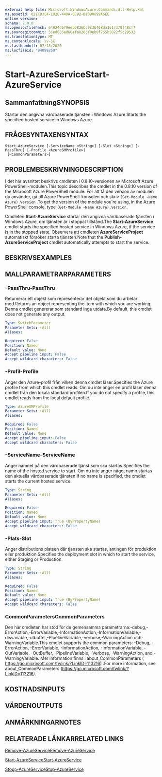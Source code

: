 ```yaml
---
external help file: Microsoft.WindowsAzure.Commands.dll-Help.xml
ms.assetid: 821CB3E4-102E-440A-8C92-D1890899A6EE
online version: ''
schema: 2.0.0
ms.openlocfilehash: 64924d579eebb826bc9c36468da1617370f48cf7
ms.sourcegitcommit: 56ed085a868afa8263f8eb0f755b5822f5c29532
ms.translationtype: MT
ms.contentlocale: sv-SE
ms.lasthandoff: 07/18/2020
ms.locfileid: "94099260"
---
```

# <span data-ttu-id="27587-101">Start-AzureService</span><span class="sxs-lookup"><span data-stu-id="27587-101">Start-AzureService</span></span>

## <span data-ttu-id="27587-102">Sammanfattning</span><span class="sxs-lookup"><span data-stu-id="27587-102">SYNOPSIS</span></span>
<span data-ttu-id="27587-103">Startar den angivna värdbaserade tjänsten i Windows Azure.</span><span class="sxs-lookup"><span data-stu-id="27587-103">Starts the specified hosted service in Windows Azure.</span></span>

## <span data-ttu-id="27587-104">FRÅGESYNTAXEN</span><span class="sxs-lookup"><span data-stu-id="27587-104">SYNTAX</span></span>

```
Start-AzureService [-ServiceName <String>] [-Slot <String>] [-PassThru] [-Profile <AzureSMProfile>]
 [<CommonParameters>]
```

## <span data-ttu-id="27587-105">PROBLEMBESKRIVNING</span><span class="sxs-lookup"><span data-stu-id="27587-105">DESCRIPTION</span></span>
<span data-ttu-id="27587-106">I det här avsnittet beskrivs cmdleten i 0.8.10-versionen av Microsoft Azure PowerShell-modulen.</span><span class="sxs-lookup"><span data-stu-id="27587-106">This topic describes the cmdlet in the 0.8.10 version of the Microsoft Azure PowerShell module.</span></span>
<span data-ttu-id="27587-107">För att få den version av modulen du använder, gå till Azure PowerShell-konsolen och skriv `(Get-Module -Name Azure).Version` .</span><span class="sxs-lookup"><span data-stu-id="27587-107">To get the version of the module you're using, in the Azure PowerShell console, type `(Get-Module -Name Azure).Version`.</span></span>

<span data-ttu-id="27587-108">Cmdleten **Start-AzureService** startar den angivna värdbaserade tjänsten i Windows Azure, om tjänsten är i stoppat tillstånd.</span><span class="sxs-lookup"><span data-stu-id="27587-108">The **Start-AzureService** cmdlet starts the specified hosted service in Windows Azure, if the service is in the stopped state.</span></span>
<span data-ttu-id="27587-109">Observera att cmdleten **AzureServiceProject** automatiskt försöker starta tjänsten.</span><span class="sxs-lookup"><span data-stu-id="27587-109">Note that the **Publish-AzureServiceProject** cmdlet automatically attempts to start the service.</span></span>

## <span data-ttu-id="27587-110">BESKRIVS</span><span class="sxs-lookup"><span data-stu-id="27587-110">EXAMPLES</span></span>

## <span data-ttu-id="27587-111">MALLPARAMETRAR</span><span class="sxs-lookup"><span data-stu-id="27587-111">PARAMETERS</span></span>

### <span data-ttu-id="27587-112">-PassThru</span><span class="sxs-lookup"><span data-stu-id="27587-112">-PassThru</span></span>
<span data-ttu-id="27587-113">Returnerar ett objekt som representerar det objekt som du arbetar med.</span><span class="sxs-lookup"><span data-stu-id="27587-113">Returns an object representing the item with which you are working.</span></span>
<span data-ttu-id="27587-114">Denna cmdlet genererar som standard inga utdata.</span><span class="sxs-lookup"><span data-stu-id="27587-114">By default, this cmdlet does not generate any output.</span></span>

```yaml
Type: SwitchParameter
Parameter Sets: (All)
Aliases: 

Required: False
Position: Named
Default value: None
Accept pipeline input: False
Accept wildcard characters: False
```

### <span data-ttu-id="27587-115">-Profil</span><span class="sxs-lookup"><span data-stu-id="27587-115">-Profile</span></span>
<span data-ttu-id="27587-116">Anger den Azure-profil från vilken denna cmdlet läser.</span><span class="sxs-lookup"><span data-stu-id="27587-116">Specifies the Azure profile from which this cmdlet reads.</span></span>
<span data-ttu-id="27587-117">Om du inte anger en profil läser denna cmdlet från den lokala standard profilen.</span><span class="sxs-lookup"><span data-stu-id="27587-117">If you do not specify a profile, this cmdlet reads from the local default profile.</span></span>

```yaml
Type: AzureSMProfile
Parameter Sets: (All)
Aliases: 

Required: False
Position: Named
Default value: None
Accept pipeline input: False
Accept wildcard characters: False
```

### <span data-ttu-id="27587-118">-ServiceName</span><span class="sxs-lookup"><span data-stu-id="27587-118">-ServiceName</span></span>
<span data-ttu-id="27587-119">Anger namnet på den värdbaserade tjänst som ska startas.</span><span class="sxs-lookup"><span data-stu-id="27587-119">Specifies the name of the hosted service to start.</span></span>
<span data-ttu-id="27587-120">Om du inte anger något namn startas den aktuella värdbaserade tjänsten.</span><span class="sxs-lookup"><span data-stu-id="27587-120">If no name is specified, the cmdlet starts the current hosted service.</span></span>

```yaml
Type: String
Parameter Sets: (All)
Aliases: 

Required: False
Position: Named
Default value: None
Accept pipeline input: True (ByPropertyName)
Accept wildcard characters: False
```

### <span data-ttu-id="27587-121">-Plats</span><span class="sxs-lookup"><span data-stu-id="27587-121">-Slot</span></span>
<span data-ttu-id="27587-122">Anger distributions platsen där tjänsten ska startas, antingen för produktion eller produktion.</span><span class="sxs-lookup"><span data-stu-id="27587-122">Specifies the deployment slot in which to start the service, either Staging or Production.</span></span>

```yaml
Type: String
Parameter Sets: (All)
Aliases: 

Required: False
Position: Named
Default value: None
Accept pipeline input: True (ByPropertyName)
Accept wildcard characters: False
```

### <span data-ttu-id="27587-123">CommonParameters</span><span class="sxs-lookup"><span data-stu-id="27587-123">CommonParameters</span></span>
<span data-ttu-id="27587-124">Den här cmdleten har stöd för de gemensamma parametrarna:-debug,-ErrorAction,-ErrorVariable,-InformationAction,-InformationVariable,-disvariable,-utbuffer,-PipelineVariable,-verbose,-WarningAction och-WarningVariable.</span><span class="sxs-lookup"><span data-stu-id="27587-124">This cmdlet supports the common parameters: -Debug, -ErrorAction, -ErrorVariable, -InformationAction, -InformationVariable, -OutVariable, -OutBuffer, -PipelineVariable, -Verbose, -WarningAction, and -WarningVariable.</span></span> <span data-ttu-id="27587-125">Mer information finns i about_CommonParameters ( https://go.microsoft.com/fwlink/?LinkID=113216) .</span><span class="sxs-lookup"><span data-stu-id="27587-125">For more information, see about_CommonParameters (https://go.microsoft.com/fwlink/?LinkID=113216).</span></span>

## <span data-ttu-id="27587-126">KOSTNADS</span><span class="sxs-lookup"><span data-stu-id="27587-126">INPUTS</span></span>

## <span data-ttu-id="27587-127">VÄRDEN</span><span class="sxs-lookup"><span data-stu-id="27587-127">OUTPUTS</span></span>

## <span data-ttu-id="27587-128">ANMÄRKNINGAR</span><span class="sxs-lookup"><span data-stu-id="27587-128">NOTES</span></span>

## <span data-ttu-id="27587-129">RELATERADE LÄNKAR</span><span class="sxs-lookup"><span data-stu-id="27587-129">RELATED LINKS</span></span>

[<span data-ttu-id="27587-130">Remove-AzureService</span><span class="sxs-lookup"><span data-stu-id="27587-130">Remove-AzureService</span></span>](./Remove-AzureService.md)

[<span data-ttu-id="27587-131">Start-AzureService</span><span class="sxs-lookup"><span data-stu-id="27587-131">Start-AzureService</span></span>](./Start-AzureService.md)

[<span data-ttu-id="27587-132">Stopp-AzureService</span><span class="sxs-lookup"><span data-stu-id="27587-132">Stop-AzureService</span></span>](./Stop-AzureService.md)


